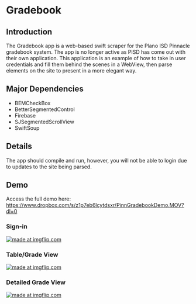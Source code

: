 # Gradebook
## Introduction

The Gradebook app is a web-based swift scraper for the Plano ISD Pinnacle gradebook system. The app is no longer active as PISD has come out with their own application. This application is an example of how to take in user credentials and fill them behind the scenes in a WebView, then parse elements on the site to present in a more elegant way.

## Major Dependencies
- BEMCheckBox
- BetterSegmentedControl
- Firebase
- SJSegmentedScrollView
- SwiftSoup

## Details

The app should compile and run, however, you will not be able to login due to updates to the site being parsed.

## Demo

Access the full demo here: https://www.dropbox.com/s/z1p7eb6lcytdsxr/PinnGradebookDemo.MOV?dl=0

### Sign-in

<a href="https://imgflip.com/gif/2drqqo"><img src="https://i.imgflip.com/2drqqo.gif" title="made at imgflip.com"/></a>

### Table/Grade View

<a href="https://imgflip.com/gif/2drrc0"><img src="https://i.imgflip.com/2drrc0.gif" title="made at imgflip.com"/></a>

### Detailed Grade View

<a href="https://imgflip.com/gif/2drriy"><img src="https://i.imgflip.com/2drriy.gif" title="made at imgflip.com"/></a>

